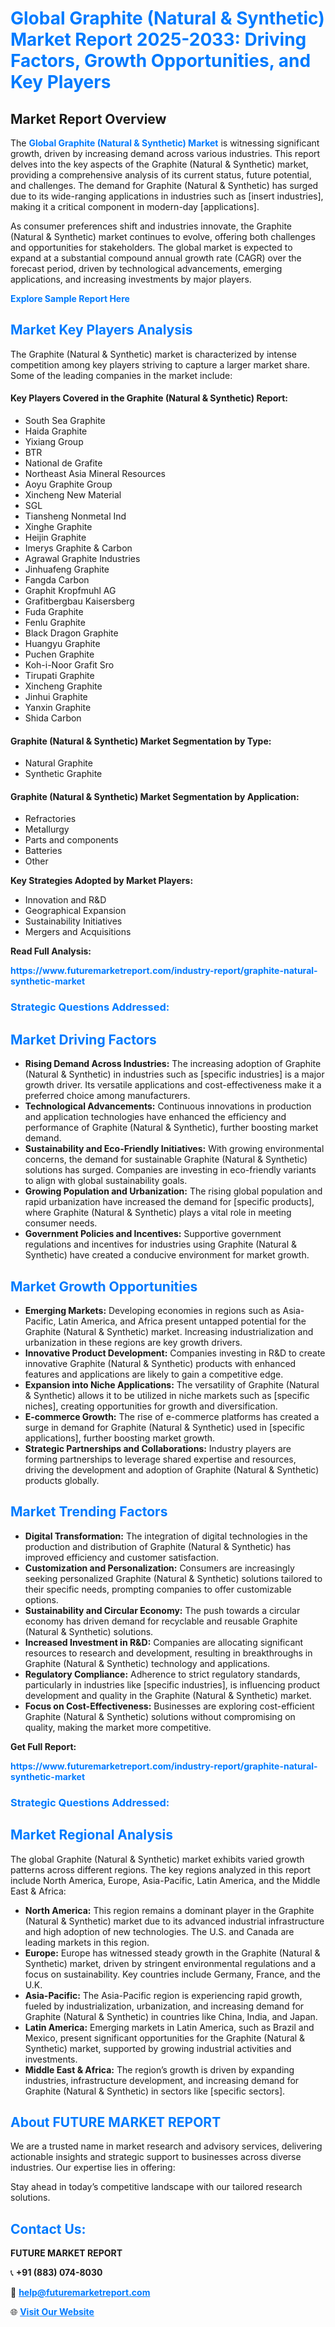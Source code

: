 <h1 style="color: #007BFF;">Global Graphite (Natural & Synthetic) Market Report 2025-2033: Driving Factors, Growth Opportunities, and Key Players</h1>

<section id="overview">
<h2>Market Report Overview</h2>
<p>The <a href="https://www.futuremarketreport.com/industry-report/graphite-natural-synthetic-market" style="color: #007BFF; text-decoration: none;"><strong>Global Graphite (Natural & Synthetic) Market</strong></a> is witnessing significant growth, driven by increasing demand across various industries. This report delves into the key aspects of the Graphite (Natural & Synthetic) market, providing a comprehensive analysis of its current status, future potential, and challenges. The demand for Graphite (Natural & Synthetic) has surged due to its wide-ranging applications in industries such as [insert industries], making it a critical component in modern-day [applications].</p>
<p>As consumer preferences shift and industries innovate, the Graphite (Natural & Synthetic) market continues to evolve, offering both challenges and opportunities for stakeholders. The global market is expected to expand at a substantial compound annual growth rate (CAGR) over the forecast period, driven by technological advancements, emerging applications, and increasing investments by major players.</p>
</section>

<section id="overview">
<p><a href="https://www.futuremarketreport.com/request-sample/reportId=108294" style="color: #007BFF; text-decoration: none;"><strong>Explore Sample Report Here</strong></a></p>
</section>

<section id="key-players">
<h2 style="color: #007BFF;">Market Key Players Analysis</h2>
<p>The Graphite (Natural & Synthetic) market is characterized by intense competition among key players striving to capture a larger market share. Some of the leading companies in the market include:</p>
<h4>Key Players Covered in the Graphite (Natural & Synthetic) Report:</h4>
<ul><li>South Sea Graphite</li><li>Haida Graphite</li><li>Yixiang Group</li><li>BTR</li><li>National de Grafite</li><li>Northeast Asia Mineral Resources</li><li>Aoyu Graphite Group</li><li>Xincheng New Material</li><li>SGL</li><li>Tiansheng Nonmetal Ind</li><li>Xinghe Graphite</li><li>Heijin Graphite</li><li>Imerys Graphite &amp; Carbon</li><li>Agrawal Graphite Industries</li><li>Jinhuafeng Graphite</li><li>Fangda Carbon</li><li>Graphit Kropfmuhl AG</li><li>Grafitbergbau Kaisersberg</li><li>Fuda Graphite</li><li>Fenlu Graphite</li><li>Black Dragon Graphite</li><li>Huangyu Graphite</li><li>Puchen Graphite</li><li>Koh-i-Noor Grafit Sro</li><li>Tirupati Graphite</li><li>Xincheng Graphite</li><li>Jinhui Graphite</li><li>Yanxin Graphite</li><li>Shida Carbon</li></ul>
<h4>Graphite (Natural & Synthetic) Market Segmentation by Type:</h4>
<ul><li>Natural Graphite</li><li>Synthetic Graphite</li></ul>

<h4>Graphite (Natural & Synthetic) Market Segmentation by Application:</h4>
<ul><li>Refractories</li><li>Metallurgy</li><li>Parts and components</li><li>Batteries</li><li>Other</li></ul>
<p><strong>Key Strategies Adopted by Market Players:</strong></p>
<ul>
<li>Innovation and R&D</li>
<li>Geographical Expansion</li>
<li>Sustainability Initiatives</li>
<li>Mergers and Acquisitions</li>
</ul>
</section>

<section>
<p><strong>Read Full Analysis: </strong></p><a href="https://www.futuremarketreport.com/industry-report/graphite-natural-synthetic-market" style="color: #007BFF; text-decoration: none;"><strong>https://www.futuremarketreport.com/industry-report/graphite-natural-synthetic-market</strong></a>
<h3 style="color: #007BFF;">Strategic Questions Addressed:</h3>
</section>

<section id="driving-factors">
<h2 style="color: #007BFF;">Market Driving Factors</h2>
<ul>
<li><strong>Rising Demand Across Industries:</strong> The increasing adoption of Graphite (Natural & Synthetic) in industries such as [specific industries] is a major growth driver. Its versatile applications and cost-effectiveness make it a preferred choice among manufacturers.</li>
<li><strong>Technological Advancements:</strong> Continuous innovations in production and application technologies have enhanced the efficiency and performance of Graphite (Natural & Synthetic), further boosting market demand.</li>
<li><strong>Sustainability and Eco-Friendly Initiatives:</strong> With growing environmental concerns, the demand for sustainable Graphite (Natural & Synthetic) solutions has surged. Companies are investing in eco-friendly variants to align with global sustainability goals.</li>
<li><strong>Growing Population and Urbanization:</strong> The rising global population and rapid urbanization have increased the demand for [specific products], where Graphite (Natural & Synthetic) plays a vital role in meeting consumer needs.</li>
<li><strong>Government Policies and Incentives:</strong> Supportive government regulations and incentives for industries using Graphite (Natural & Synthetic) have created a conducive environment for market growth.</li>
</ul>
</section>

<section id="growth-opportunities">
<h2 style="color: #007BFF;">Market Growth Opportunities</h2>
<ul>
<li><strong>Emerging Markets:</strong> Developing economies in regions such as Asia-Pacific, Latin America, and Africa present untapped potential for the Graphite (Natural & Synthetic) market. Increasing industrialization and urbanization in these regions are key growth drivers.</li>
<li><strong>Innovative Product Development:</strong> Companies investing in R&D to create innovative Graphite (Natural & Synthetic) products with enhanced features and applications are likely to gain a competitive edge.</li>
<li><strong>Expansion into Niche Applications:</strong> The versatility of Graphite (Natural & Synthetic) allows it to be utilized in niche markets such as [specific niches], creating opportunities for growth and diversification.</li>
<li><strong>E-commerce Growth:</strong> The rise of e-commerce platforms has created a surge in demand for Graphite (Natural & Synthetic) used in [specific applications], further boosting market growth.</li>
<li><strong>Strategic Partnerships and Collaborations:</strong> Industry players are forming partnerships to leverage shared expertise and resources, driving the development and adoption of Graphite (Natural & Synthetic) products globally.</li>
</ul>
</section>

<section id="trending-factors">
<h2 style="color: #007BFF;">Market Trending Factors</h2>
<ul>
<li><strong>Digital Transformation:</strong> The integration of digital technologies in the production and distribution of Graphite (Natural & Synthetic) has improved efficiency and customer satisfaction.</li>
<li><strong>Customization and Personalization:</strong> Consumers are increasingly seeking personalized Graphite (Natural & Synthetic) solutions tailored to their specific needs, prompting companies to offer customizable options.</li>
<li><strong>Sustainability and Circular Economy:</strong> The push towards a circular economy has driven demand for recyclable and reusable Graphite (Natural & Synthetic) solutions.</li>
<li><strong>Increased Investment in R&D:</strong> Companies are allocating significant resources to research and development, resulting in breakthroughs in Graphite (Natural & Synthetic) technology and applications.</li>
<li><strong>Regulatory Compliance:</strong> Adherence to strict regulatory standards, particularly in industries like [specific industries], is influencing product development and quality in the Graphite (Natural & Synthetic) market.</li>
<li><strong>Focus on Cost-Effectiveness:</strong> Businesses are exploring cost-efficient Graphite (Natural & Synthetic) solutions without compromising on quality, making the market more competitive.</li>
</ul>
</section>

<section>
<p><strong>Get Full Report: </strong></p><a href="https://www.futuremarketreport.com/industry-report/graphite-natural-synthetic-market" style="color: #007BFF; text-decoration: none;"><strong>https://www.futuremarketreport.com/industry-report/graphite-natural-synthetic-market</strong></a>
<h3 style="color: #007BFF;">Strategic Questions Addressed:</h3>
</section>


<section id="regional-analysis">
<h2 style="color: #007BFF;">Market Regional Analysis</h2>
<p>The global Graphite (Natural & Synthetic) market exhibits varied growth patterns across different regions. The key regions analyzed in this report include North America, Europe, Asia-Pacific, Latin America, and the Middle East & Africa:</p>
<ul>
<li><strong>North America:</strong> This region remains a dominant player in the Graphite (Natural & Synthetic) market due to its advanced industrial infrastructure and high adoption of new technologies. The U.S. and Canada are leading markets in this region.</li>
<li><strong>Europe:</strong> Europe has witnessed steady growth in the Graphite (Natural & Synthetic) market, driven by stringent environmental regulations and a focus on sustainability. Key countries include Germany, France, and the U.K.</li>
<li><strong>Asia-Pacific:</strong> The Asia-Pacific region is experiencing rapid growth, fueled by industrialization, urbanization, and increasing demand for Graphite (Natural & Synthetic) in countries like China, India, and Japan.</li>
<li><strong>Latin America:</strong> Emerging markets in Latin America, such as Brazil and Mexico, present significant opportunities for the Graphite (Natural & Synthetic) market, supported by growing industrial activities and investments.</li>
<li><strong>Middle East & Africa:</strong> The region’s growth is driven by expanding industries, infrastructure development, and increasing demand for Graphite (Natural & Synthetic) in sectors like [specific sectors].</li>
</ul>
</section>

<footer>
<h2 style="color: #007BFF;">About FUTURE MARKET REPORT</h2>
<p>We are a trusted name in market research and advisory services, delivering actionable insights and strategic support to businesses across diverse industries. Our expertise lies in offering:</p>

<p>Stay ahead in today’s competitive landscape with our tailored research solutions.</p>

<h2 style="color: #007BFF;">Contact Us:</h2>
<p><strong>FUTURE MARKET REPORT</strong></p>
<p>📞 <strong>+91 (883) 074-8030</strong></p>
<p>📧 <strong><a href="mailto:help@futuremarketreport.com" style="color: #007BFF;">help@futuremarketreport.com</a></strong></p>
<p>🌐 <strong><a href="https://www.futuremarketreport.com/" style="color: #007BFF;">Visit Our Website</a></strong></p>
</footer>